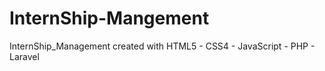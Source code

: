 # InternShip-Mangement
InternShip_Management created with HTML5 - CSS4 - JavaScript - PHP - Laravel
